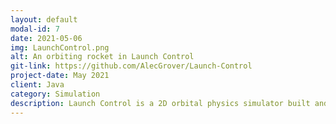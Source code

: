 ```yaml
---
layout: default
modal-id: 7
date: 2021-05-06
img: LaunchControl.png
alt: An orbiting rocket in Launch Control
git-link: https://github.com/AlecGrover/Launch-Control
project-date: May 2021
client: Java
category: Simulation
description: Launch Control is a 2D orbital physics simulator built and displayed entirely in Java. Featuring a fully custom physics system meant to represent real world orbital mechanics and dynamically rendered with Java shape drawing, Launch Control is one of my favorite small projects I've ever made!
---
```


